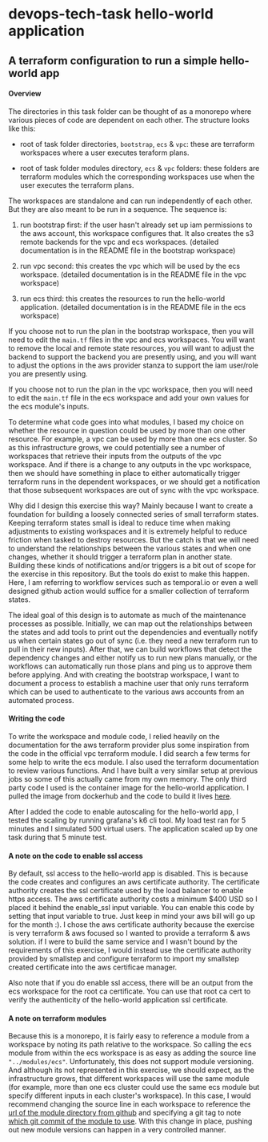 # devops-tech-task hello-world application

## A terraform configuration to run a simple hello-world app

#### Overview

The directories in this task folder can be thought of as a monorepo where various pieces of code are dependent on each other. The structure looks like this:

* root of task folder directories, `bootstrap`, `ecs` & `vpc`: these are terraform workspaces where a user executes teraform plans.

* root of task folder modules directory, `ecs` & `vpc` folders: these folders are terraform modules which the corresponding workspaces use when the user executes the terraform plans.

The workspaces are standalone and can run independently of each other. But they are also meant to be run in a sequence. The sequence is:

1. run bootstrap first: if the user hasn't already set up iam permissions to the aws account, this workspace configures that. It also creates the s3 remote backends for the vpc and ecs workspaces. (detailed documentation is in the README file in the bootstrap workspace)

2. run vpc second: this creates the vpc which will be used by the ecs workspace. (detailed documentation is in the README file in the vpc workspace)

3. run ecs third: this creates the resources to run the hello-world application. (detailed documentation is in the README file in the ecs workspace)

If you choose not to run the plan in the bootstrap workspace, then you will need to edit the `main.tf` files in the vpc and ecs workspaces. You will want to remove the local and remote state resources, you will want to adjust the backend to support the backend you are presently using, and you will want to adjust the options in the aws provider stanza to support the iam user/role you are presently using.

If you choose not to run the plan in the vpc workspace, then you will need to edit the `main.tf` file in the ecs workspace and add your own values for the ecs module's inputs.

To determine what code goes into what modules, I based my choice on whether the resource in question could be used by more than one other resource. For example, a vpc can be used by more than one ecs cluster. So as this infrastructure grows, we could potentially see a number of workspaces that retrieve their inputs from the outputs of the vpc workspace. And if there is a change to any outputs in the vpc workspace, then we should have something in place to either automatically trigger terraform runs in the dependent workspaces, or we should get a notification that those subsequent workspaces are out of sync with the vpc workspace.

Why did I design this exercise this way? Mainly because I want to create a foundation for building a loosely connected series of small terraform states. Keeping terraform states small is ideal to reduce time when making adjustments to existing workspaces and it is extremely helpful to reduce friction when tasked to destroy resources. But the catch is that we will need to understand the relationships between the various states and when one changes, whether it should trigger a terraform plan in another state. Building these kinds of notifications and/or triggers is a bit out of scope for the exercise in this repository. But the tools do exist to make this happen. Here, I am referring to workflow services such as temporal.io or even a well designed github action would suffice for a smaller collection of terraform states.

The ideal goal of this design is to automate as much of the maintenance processes as possible. Initially, we can map out the relationships between the states and add tools to print out the dependencies and eventually notify us when certain states go out of sync (i.e. they need a new terraform run to pull in their new inputs). After that, we can build workflows that detect the dependency changes and either notify us to run new plans manually, or the workflows can automatically run those plans and ping us to approve them before applying. And with creating the bootstrap workspace, I want to document a process to establish a machine user that only runs terraform which can be used to authenticate to the various aws accounts from an automated process.

#### Writing the code

To write the workspace and module code, I relied heavily on the documentation for the aws terraform provider plus some inspiration from the code in the official vpc terraform module. I did search a few terms for some help to write the ecs module. I also used the terraform documentation to review various functions. And I have built a very similar setup at previous jobs so some of this actually came from my own memory. The only third party code I used is the container image for the hello-world application. I pulled the image from dockerhub and the code to build it lives [here](https://github.com/opsxcq/docker-helloworld-http).

After I added the code to enable autoscaling for the hello-world app, I tested the scaling by running grafana's k6 cli tool. My load test ran for 5 minutes and I simulated 500 virtual users. The application scaled up by one task during that 5 minute test.

#### A note on the code to enable ssl access

By default, ssl access to the hello-world app is disabled. This is because the code creates and configures an aws certificate authority. The certificate authority creates the ssl certificate used by the load balancer to enable https access. The aws certificate authority costs a minimum $400 USD so I placed it behind the enable_ssl input variable. You can enable this code by setting that input variable to true. Just keep in mind your aws bill will go up for the month :). I chose the aws certificate authority because the exercise is very terraform & aws focused so I wanted to provide a terraform & aws solution. if I were to build the same service and I wasn't bound by the requirements of this exercise, I would instead use the certificate authority provided by smallstep and configure terraform to import my smallstep created certificate into the aws certificae manager.

Also note that if you do enable ssl access, there will be an output from the ecs workspace for the root ca certificate. You can use that root ca cert to verify the authenticity of the hello-world application ssl certificate.

#### A note on terraform modules

Because this is a monorepo, it is fairly easy to reference a module from a workspace by noting its path relative to the workspace. So calling the ecs module from within the ecs workspace is as easy as adding the source line `"../modules/ecs"`.  Unfortunately, this does not support module versioning. And although its not represented in this exercise, we should expect, as the infrastructure grows, that different workspaces will use the same module (for example, more than one ecs cluster could use the same ecs module but specify different inputs in each cluster's workspace). In this case, I would recommend changing the source line in each workspace to reference the [url of the module directory from github](https://www.terraform.io/language/modules/sources#github) and specifying a git tag to note [which git commit of the module to use](https://www.terraform.io/language/modules/sources#selecting-a-revision). With this change in place, pushing out new module versions can happen in a very controlled manner.
